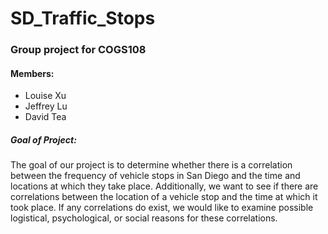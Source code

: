 # SD_Traffic_Stops

### Group project for COGS108
#### Members:
* Louise Xu
* Jeffrey Lu
* David Tea

##### Goal of Project:
The goal of our project is to determine whether there is a correlation between the frequency of vehicle stops in San Diego and the time and locations at which they take place. Additionally, we want to see if there are correlations between the location of a vehicle stop and the time at which it took place. If any correlations do exist, we would like to examine possible logistical, psychological, or social reasons for these correlations.
